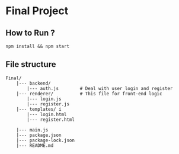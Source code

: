 # Final Project 

## How to Run ? 
```
npm install && npm start 
```

## File structure 
```
Final/
    |--- backend/
        |--- auth.js        # Deal with user login and register
    |--- renderer/          # This file for front-end logic 
        |--- login.js
        |--- register.js
    |--- templates/ i
        |--- login.html
        |--- register.html
    
    |--- main.js 
    |--- package.json
    |--- package-lock.json
    |--- README.md
```